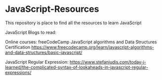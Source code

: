 # JavaScript-Resources
This repository is place to find all the resources to learn JavaScript

JavaScript Blogs to read:

Online courses:
freeCodeCamp JavaScript algorithms and Data Structures Certification
https://www.freecodecamp.org/learn/javascript-algorithms-and-data-structures/basic-javascript/

JavaScript Regular Expression:
https://www.stefanjudis.com/today-i-learned/the-complicated-syntax-of-lookaheads-in-javascript-regular-expressions/

